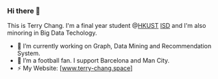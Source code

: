 ### Hi there 👋

This is Terry Chang. I'm a final year student @[HKUST](https://hkust.edu.hk/) [ISD](https://isd.hkust.edu.hk/) and I'm also minoring in Big Data Techology.

- 🔭 I’m currently working on Graph, Data Mining and Recommendation System.
- 🌱 I’m a football fan. I support Barcelona and Man City.
- ⚡ My Website: [www.terry-chang.space]

